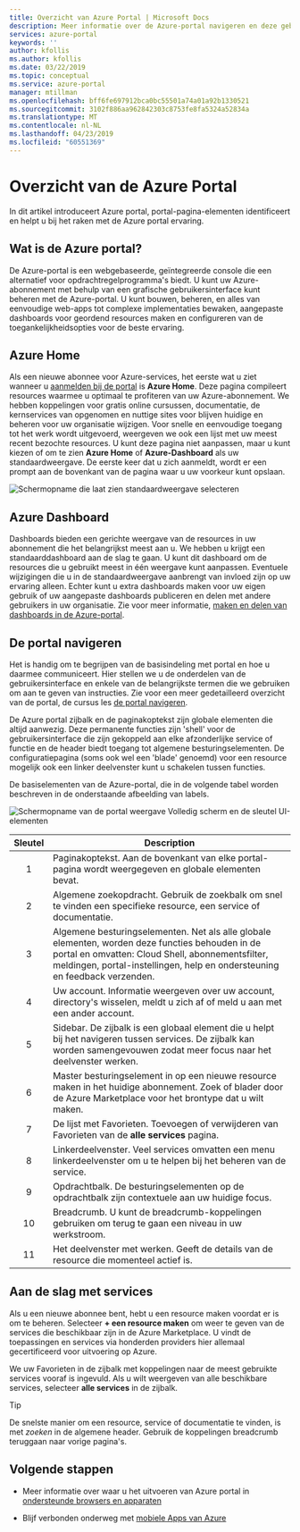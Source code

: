 ```yaml
---
title: Overzicht van Azure Portal | Microsoft Docs
description: Meer informatie over de Azure-portal navigeren en deze gebruiken om services te beheren
services: azure-portal
keywords: ''
author: kfollis
ms.author: kfollis
ms.date: 03/22/2019
ms.topic: conceptual
ms.service: azure-portal
manager: mtillman
ms.openlocfilehash: bff6fe697912bca0bc55501a74a01a92b1330521
ms.sourcegitcommit: 3102f886aa962842303c8753fe8fa5324a52834a
ms.translationtype: MT
ms.contentlocale: nl-NL
ms.lasthandoff: 04/23/2019
ms.locfileid: "60551369"
---
```

# <a name="azure-portal-overview"></a>Overzicht van de Azure Portal

In dit artikel introduceert Azure portal, portal-pagina-elementen identificeert en helpt u bij het raken met de Azure portal ervaring.

## <a name="what-is-the-azure-portal"></a>Wat is de Azure portal?

De Azure-portal is een webgebaseerde, geïntegreerde console die een alternatief voor opdrachtregelprogramma's biedt. U kunt uw Azure-abonnement met behulp van een grafische gebruikersinterface kunt beheren met de Azure-portal. U kunt bouwen, beheren, en alles van eenvoudige web-apps tot complexe implementaties bewaken, aangepaste dashboards voor geordend resources maken en configureren van de toegankelijkheidsopties voor de beste ervaring.

## <a name="azure-home"></a>Azure Home

Als een nieuwe abonnee voor Azure-services, het eerste wat u ziet wanneer u [aanmelden bij de portal](https://portal.azure.com) is **Azure Home**. Deze pagina compileert resources waarmee u optimaal te profiteren van uw Azure-abonnement. We hebben koppelingen voor gratis online cursussen, documentatie, de kernservices van opgenomen en nuttige sites voor blijven huidige en beheren voor uw organisatie wijzigen. Voor snelle en eenvoudige toegang tot het werk wordt uitgevoerd, weergeven we ook een lijst met uw meest recent bezochte resources. U kunt deze pagina niet aanpassen, maar u kunt kiezen of om te zien **Azure Home** of **Azure-Dashboard** als uw standaardweergave. De eerste keer dat u zich aanmeldt, wordt er een prompt aan de bovenkant van de pagina waar u uw voorkeur kunt opslaan.

![Schermopname die laat zien standaardweergave selecteren](./media/azure-portal-overview/azure-portal-default-view.png)

## <a name="azure-dashboard"></a>Azure Dashboard

Dashboards bieden een gerichte weergave van de resources in uw abonnement die het belangrijkst meest aan u. We hebben u krijgt een standaarddashboard aan de slag te gaan. U kunt dit dashboard om de resources die u gebruikt meest in één weergave kunt aanpassen. Eventuele wijzigingen die u in de standaardweergave aanbrengt van invloed zijn op uw ervaring alleen. Echter kunt u extra dashboards maken voor uw eigen gebruik of uw aangepaste dashboards publiceren en delen met andere gebruikers in uw organisatie. Zie voor meer informatie, [maken en delen van dashboards in de Azure-portal](../azure-portal/azure-portal-dashboards.md).

## <a name="getting-around-the-portal"></a>De portal navigeren

Het is handig om te begrijpen van de basisindeling met portal en hoe u daarmee communiceert. Hier stellen we u de onderdelen van de gebruikersinterface en enkele van de belangrijkste termen die we gebruiken om aan te geven van instructies. Zie voor een meer gedetailleerd overzicht van de portal, de cursus les [de portal navigeren](https://docs.microsoft.com/learn/modules/tour-azure-portal/3-navigate-the-portal).

De Azure portal zijbalk en de paginakoptekst zijn globale elementen die altijd aanwezig. Deze permanente functies zijn 'shell' voor de gebruikersinterface die zijn gekoppeld aan elke afzonderlijke service of functie en de header biedt toegang tot algemene besturingselementen. De configuratiepagina (soms ook wel een 'blade' genoemd) voor een resource mogelijk ook een linker deelvenster kunt u schakelen tussen functies.

De basiselementen van de Azure-portal, die in de volgende tabel worden beschreven in de onderstaande afbeelding van labels.

![Schermopname van de portal weergave Volledig scherm en de sleutel UI-elementen](./media/azure-portal-overview/azure-portal-fullscreen-map.png)

|Sleutel|Description
|:---:|---|
|1|Paginakoptekst. Aan de bovenkant van elke portal-pagina wordt weergegeven en globale elementen bevat.|
|2| Algemene zoekopdracht. Gebruik de zoekbalk om snel te vinden een specifieke resource, een service of documentatie.|
|3|Algemene besturingselementen. Net als alle globale elementen, worden deze functies behouden in de portal en omvatten: Cloud Shell, abonnementsfilter, meldingen, portal-instellingen, help en ondersteuning en feedback verzenden.|
|4|Uw account. Informatie weergeven over uw account, directory's wisselen, meldt u zich af of meld u aan met een ander account.|
|5|Sidebar. De zijbalk is een globaal element die u helpt bij het navigeren tussen services. De zijbalk kan worden samengevouwen zodat meer focus naar het deelvenster werken.|
|6|Master besturingselement in op een nieuwe resource maken in het huidige abonnement. Zoek of blader door de Azure Marketplace voor het brontype dat u wilt maken.|
|7|De lijst met Favorieten. Toevoegen of verwijderen van Favorieten van de **alle services** pagina.|
|8|Linkerdeelvenster. Veel services omvatten een menu linkerdeelvenster om u te helpen bij het beheren van de service.|
|9|Opdrachtbalk. De besturingselementen op de opdrachtbalk zijn contextuele aan uw huidige focus.|
|10|Breadcrumb. U kunt de breadcrumb-koppelingen gebruiken om terug te gaan een niveau in uw werkstroom.|
|11|Het deelvenster met werken.  Geeft de details van de resource die momenteel actief is.|

## <a name="get-started-with-services"></a>Aan de slag met services

Als u een nieuwe abonnee bent, hebt u een resource maken voordat er is om te beheren. Selecteer **+ een resource maken** om weer te geven van de services die beschikbaar zijn in de Azure Marketplace. U vindt de toepassingen en services via honderden providers hier allemaal gecertificeerd voor uitvoering op Azure.

We uw Favorieten in de zijbalk met koppelingen naar de meest gebruikte services vooraf is ingevuld.  Als u wilt weergeven van alle beschikbare services, selecteer **alle services** in de zijbalk.

> [!TIP]
> De snelste manier om een resource, service of documentatie te vinden, is met *zoeken* in de algemene header. Gebruik de koppelingen breadcrumb teruggaan naar vorige pagina's.
>
>

## <a name="next-steps"></a>Volgende stappen

* Meer informatie over waar u het uitvoeren van Azure portal in [ondersteunde browsers en apparaten](../azure-portal/azure-portal-supported-browsers-devices.md)

* Blijf verbonden onderweg met [mobiele Apps van Azure](https://azure.microsoft.com/features/azure-portal/mobile-app/)

